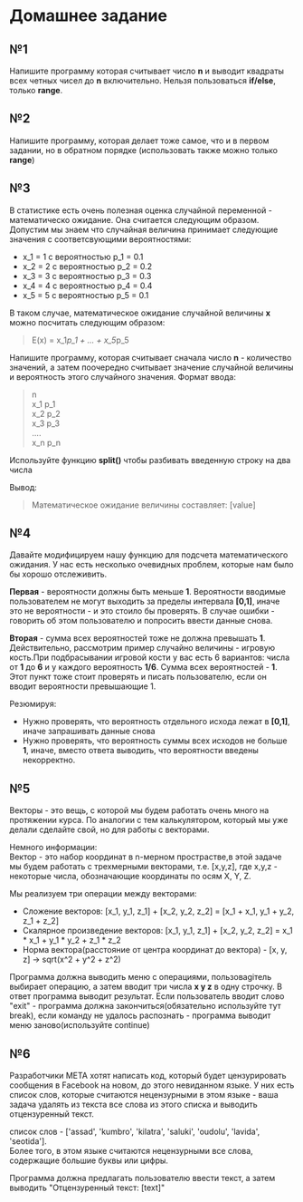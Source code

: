 # Домашнее задание
## №1
Напишите программу которая считывает число __n__ и выводит квадраты всех четных чисел до __n__ включительно. Нельзя пользоваться __if/else__, только __range__.

## №2 
Напишите программу, которая делает тоже самое, что и в первом задании, но в обратном порядке (использовать также можно только __range__)

## №3
В статистике есть очень полезная оценка случайной переменной - математическо ожидание. Она считается следующим образом. Допустим мы знаем что случайная величина принимает следующие значения с соответсвующими вероятностями: 
- x_1 = 1 c вероятностью p_1 = 0.1
- x_2 = 2 c вероятностью p_2 = 0.2
- x_3 = 3 c вероятностью p_3 = 0.3
- x_4 = 4 c вероятностью p_4 = 0.4
- x_5 = 5 c вероятностью p_5 = 0.1  

В таком случае, математическое ожидание случайной величины __x__ можно посчитать следующим образом:
>E(x) = x_1*p_1 + ...  + x_5*p_5

Напишите программу, которая считывает сначала число __n__ - количество значений, а затем поочередно считывает значение случайной величины и вероятность этого случайного значения. Формат ввода:  
>n  
>x_1 p_1   
>x_2 p_2  
>x_3 p_3  
>....  
>x_n p_n 

Используйте функцию __split()__ чтобы разбивать введенную строку на два числа

Вывод:  
>Математическое ожидание величины составляет: [value]

## №4
Давайте модифицируем нашу функцию для подсчета математического ожидания. У нас есть несколько очевидных проблем, которые нам было бы хорошо отслеживить.  

__Первая__ - вероятности должны быть меньше __1__. Вероятности вводимые пользователем не могут выходить за пределы интервала __[0,1]__, иначе это не вероятности - и это стоило бы проверять. В случае ошибки - говорить об этом пользователю и попросить ввести данные снова.  
  
__Вторая__ - сумма всех вероятностей тоже не должна превышать __1__. Действительно, рассмотрим пример случайно величины - игровую кость.При подбрасывании игровой кости у вас есть 6 вариантов: числа от __1__ до __6__ и у каждого вероятность __1/6__. Сумма всех вероятностей - __1__. Этот пункт тоже стоит проверять и писать пользователю, если он вводит вероятности превышающие 1.  
 
  
Резюмируя:
- Нужно проверять, что вероятность отдельного исхода лежат в __[0,1]__, иначе запрашивать данные снова
- Нужно проверять, что вероятность суммы всех исходов не больше __1__, иначе, вместо ответа выводить, что вероятности введены некорректно.

## №5
Векторы - это вещь, с которой мы будем работать очень много на протяжении курса. По аналогии с тем калькулятором, который мы уже делали сделайте свой, но для работы с векторами.  

Немного информации:  
Вектор - это набор координат в n-мерном прострастве,в этой задаче мы будем работать с трехмерными векторами, т.е. [x,y,z], где x,y,z - некоторые числа, обозначающие координаты по осям X, Y, Z.  

Мы реализуем три операции между векторами:
- Сложение векторов: [x_1, y_1, z_1] + [x_2, y_2, z_2] = [x_1 + x_1, y_1 + y_2, z_1 + z_2]
- Скалярное произведение векторов: [x_1, y_1, z_1] + [x_2, y_2, z_2] = x_1 * x_1 + y_1 * y_2 + z_1 * z_2
- Норма вектора(расстояние от центра координат до вектора) - [x, y, z] -> sqrt(x^2 + y^2 + z^2)

Программа должна выводить меню с операциями, пользоваgiтель выбирает операцию, а затем вводит три числа __x y z__ в одну строчку. В ответ программа выводит результат. Если пользователь вводит слово "exit" - программа должна закончиться(обязательно используйте тут break), если команду не удалось распознать - программа выводит меню заново(используйте continue)


## №6
Разработчики META хотят написать код, который будет цензурировать сообщения в Facebook на новом, до этого невиданном языке. У них есть список слов, которые считаются нецензурными в этом языке - ваша задача удалять из текста все слова из этого списка и выводить отцензуренный текст. 
  
список слов - ['assad', 'kumbro', 'kilatra', 'saluki', 'oudolu', 'lavida', 'seotida'].  
Более того, в этом языке считаются нецензурными все слова, содержащие большие буквы или цифры.  


  
Программа должна предлагать пользователю ввести текст, а затем выводить "Отцензуренный текст: [text]"  
